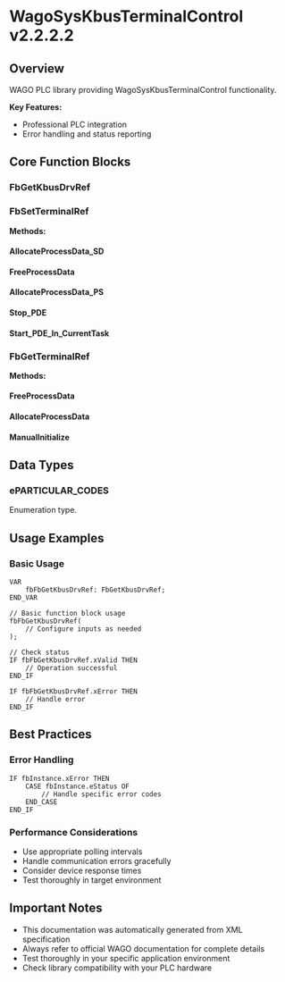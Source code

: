 # WagoSysKbusTerminalControl v2.2.2.2

## Overview
WAGO PLC library providing WagoSysKbusTerminalControl functionality.

**Key Features:**
- Professional PLC integration
- Error handling and status reporting

## Core Function Blocks

### FbGetKbusDrvRef
### FbSetTerminalRef
**Methods:**

#### AllocateProcessData_SD
#### FreeProcessData
#### AllocateProcessData_PS
#### Stop_PDE
#### Start_PDE_In_CurrentTask
### FbGetTerminalRef
**Methods:**

#### FreeProcessData
#### AllocateProcessData
#### ManualInitialize
## Data Types

### ePARTICULAR_CODES
Enumeration type.

## Usage Examples

### Basic Usage
```iec
VAR
    fbFbGetKbusDrvRef: FbGetKbusDrvRef;
END_VAR

// Basic function block usage
fbFbGetKbusDrvRef(
    // Configure inputs as needed
);

// Check status
IF fbFbGetKbusDrvRef.xValid THEN
    // Operation successful
END_IF

IF fbFbGetKbusDrvRef.xError THEN
    // Handle error
END_IF
```

## Best Practices

### Error Handling
```iec
IF fbInstance.xError THEN
    CASE fbInstance.eStatus OF
        // Handle specific error codes
    END_CASE
END_IF
```

### Performance Considerations
- Use appropriate polling intervals
- Handle communication errors gracefully
- Consider device response times
- Test thoroughly in target environment

## Important Notes

- This documentation was automatically generated from XML specification
- Always refer to official WAGO documentation for complete details
- Test thoroughly in your specific application environment
- Check library compatibility with your PLC hardware

